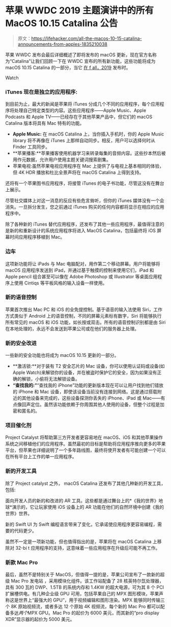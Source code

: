 # 苹果 WWDC 2019 主题演讲中的所有 MacOS 10.15 Catalina 公告

> 原文：<https://lifehacker.com/all-the-macos-10-15-catalina-announcements-from-apples-1835210038>

苹果 WWDC 发布会最后详细概述了即将发布的 macOS 更新，现在官方名称为“Catalina”让我们回顾一下在 WWDC 宣布的所有新功能，这些功能将成为 macOS 10.15 Catalina 的一部分，当它 [在 f all，2019](https://www.apple.com/newsroom/2019/06/apple-previews-macos-catalina/) 发布时。

Watch

### iTunes 现在是独立的应用程序:

到目前为止，最大的新闻是苹果将 iTunes 分成几个不同的应用程序，每个应用程序将处理自己特定类型的内容。这些应用程序——Apple Music、Apple Podcasts 和 Apple TV——已经存在于其他苹果产品中，但它们的 macOS Catalina 版本将具有 Mac 特有的功能。

*   **Apple Music:** 在 macOS Catalina 上，当你插入手机时，你的 Apple Music library 将不再像在 iTunes 上那样自动同步。相反，用户可以选择何时从 Finder 工具同步。
*   **苹果播客:**苹果播客使用机器学习来转录每集的音频内容。这些抄本然后被用作元数据，允许用户使用主题关键词搜索剧集。
*   苹果电视:虽然苹果电视应用程序在 Mac 上提供了与电视上基本相同的体验，但 4K HDR 播放和杜比全景声将在 macOS Catalina 上得到支持。

还将有一个苹果图书应用程序，将接管 iTunes 的电子书功能，尽管这没有在舞台上展示。

尽管社交媒体上对这一消息的反应有些危言耸听，但你的 iTunes 媒体没有一个会消失。一旦拆分发生，您之前通过 iTunes 购买的任何内容都将显示在相应的应用程序中。

除了各种新的 iTunes 替代应用程序，还发布了其他一些应用程序，最值得注意的是新的和重新设计的系统应用程序将进入 MacOS Catalina，包括最终将 iOS 屏幕时间应用程序移植到 Mac。

### **边车**

这项新功能将让 iPads 与 Mac 电脑配对，用作第二个移动屏幕。用户将能够将 macOS 应用程序发送到 iPad，并通过基于触摸的控制来使用它们，iPad 和 Apple pencil 组合甚至可以像在 Adobe Photoshop 或 Illustrator 等桌面应用程序上使用 Cintiqs 等平板风格的输入设备一样使用。

### **新的语音控制**

苹果首次推出 Mac PC 和 iOS 的全免提控制。基于语音的输入法使用 Siri，工作方式类似于 Android 上的语音控制，不同的屏幕元素标有数字，Siri 将能够执行所有常见的 macOS 和 iOS 功能，如长按或双击。所有的语音控制识别都是由 Siri 在本地处理的，永远不会发送到苹果公司或在他们的服务器上处理。

### **新的安全改进**

一些新的安全功能也将成为 macOS 10.15 更新的一部分。

*   **激活锁:**对于装有 T2 安全芯片的 Mac 设备，你可以使用认证码或设备(如 Apple Watch)来解锁你的设备，并在被盗时保护它的安全，因为如果没有正确的解锁，小偷将无法解锁设备。
*   **“查找我的:”**“查找我的 iPhone”功能的更新版本现在可以让用户找到他们错放的 iPhone 和 Mac 设备，即使该设备当前没有连接到网络。这是通过搭载附近的其他设备来完成的，这些设备探测你丢失的 iPhone、iPad 或 Mac——有点像回声定位。虽然该功能依赖于你周围其他人使用的设备，但整个过程是加密和匿名的。

### **项目催化剂**

Project Catalyst 将帮助第三方开发者更容易地在 macOS、iOS 和其他苹果操作系统之间移植他们的应用程序。虽然最初的目标是帮助将应用程序推向更多的苹果平台，但苹果也详细说明了一个多年路线图，最终将使开发者有可能创建一个可以在所有平台上工作的单一应用程序。

### 新的开发工具

除了 Project catalyst 之外， macOS Catalina 还发布了其他几种新的开发工具，包括:

面向开发人员的新的和改进的 AR 工具。这些都是通过舞台上的*《我的世界》地球*演示的，它让玩家使用 iOS 设备上的 AR 功能在他们的自然环境中创建《我的世界》世界。

新的 Swift UI 为 Swift 编程语言带来了变化，它承诺使应用程序更容易编程，需要的代码更少。

虽然不一定是一项新功能，但也值得指出的是，苹果将在 macOS Catalina 上移除对 32-bi t 应用程序的支持，这意味着一些应用程序在升级后可能不再工作。

### 新款 Mac Pro

最后，虽然不是特别关于 MacOS，但值得一提的是，苹果公司宣布了一款新的超级 Mac Pro 发电站 ，采用模块化组件。该工作站配备了 28 核英特尔氙处理器，具有 300 瓦的 DWP、1.5TB 的系统内存和 1.4KW 的超大电源，可为其 8 个 PCI 扩展槽供电。有几种企业级 GPU 可用，包括苹果自己的 MPX 图形模块，苹果声称这是世界上“最强大的 GPU”，用于视频编辑和图形渲染。MPX 能够同时传输三个 8K 原始视频流，或者多达 12 个原始 4K 视频流，每个新的 Mac Pro 都可以配备多达*两个*MPX GPU。Mac Pro 的起价为 6000 美元，而其新的“pro display XDR”显示器的起价为 5000 美元。